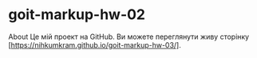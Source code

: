 # goit-markup-hw-02

About
Це мій проект на GitHub. Ви можете переглянути живу сторінку [https://nihkumkram.github.io/goit-markup-hw-03/].
